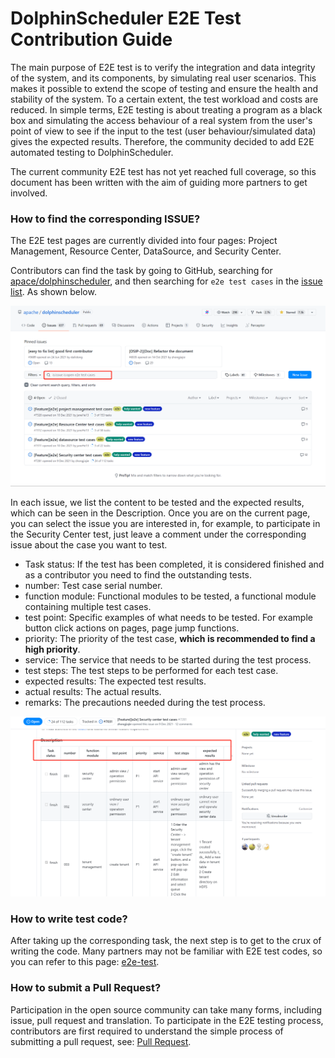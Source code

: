 # DolphinScheduler E2E Test Contribution Guide

The main purpose of E2E test is to verify the integration and data integrity of the system, and its components, by simulating real user scenarios. This makes it possible to extend the scope of testing and ensure the health and stability of the system. To a certain extent, the test workload and costs are reduced. In simple terms, E2E testing is about treating a program as a black box and simulating the access behaviour of a real system from the user's point of view to see if the input to the test (user behaviour/simulated data) gives the expected results. Therefore, the community decided to add E2E automated testing to DolphinScheduler.

The current community E2E test has not yet reached full coverage, so this document has been written with the aim of guiding more partners to get involved.

### How to find the corresponding ISSUE?

The E2E test pages are currently divided into four pages: Project Management, Resource Center, DataSource, and Security Center.

Contributors can find the task by going to GitHub, searching for [apace/dolphinscheduler](https://github.com/apache/dolphinscheduler), and then searching for `e2e test cases` in the [issue list](https://github.com/apache/dolphinscheduler/issues?q=is%3Aissue+is%3Aopen+e2e+test+cases). As shown below.

![e2e-issue](../../../../img/contribute/join/e2e/e2e-issue.png)

In each issue, we list the content to be tested and the expected results, which can be seen in the Description. Once you are on the current page, you can select the issue you are interested in, for example, to participate in the Security Center test, just leave a comment under the corresponding issue about the case you want to test.

- Task status: If the test has been completed, it is considered finished and as a contributor you need to find the outstanding tests.
- number: Test case serial number.
- function module: Functional modules to be tested, a functional module containing multiple test cases.
- test point: Specific examples of what needs to be tested. For example button click actions on pages, page jump functions.
- priority: The priority of the test case, **which is recommended to find a high priority**.
- service: The service that needs to be started during the test process.
- test steps: The test steps to be performed for each test case.
- expected results: The expected test results.
- actual results: The actual results.
- remarks: The precautions needed during the test process.

![e2e-security](../../../../img/contribute/join/e2e/e2e-security.png)

### How to write test code?

After taking up the corresponding task, the next step is to get to the crux of writing the code. Many partners may not be familiar with E2E test codes, so you can refer to this page: [e2e-test](../e2e-test.md).

### How to submit a Pull Request?

Participation in the open source community can take many forms, including issue, pull request and translation. To participate in the E2E testing process, contributors are first required to understand the simple process of submitting a pull request, see: [Pull Request](./pull-request.md).
